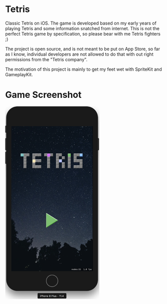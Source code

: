 # Tetris

Classic Tetris on iOS. The game is developed based on my early years of playing Tetris and some information snatched from internet. This is not the perfect Tetris game by specification, so please bear with me Tetris fighters ;)

The project is open source, and is not meant to be put on App Store, so far as I know, individual developers are not allowed to do that with out right permissions from the "Tetris company". 

The motivation of this project is mainly to get my feet wet with SpriteKit and GameplayKit.

# Game Screenshot

<img src="screenshot.png" width="300">